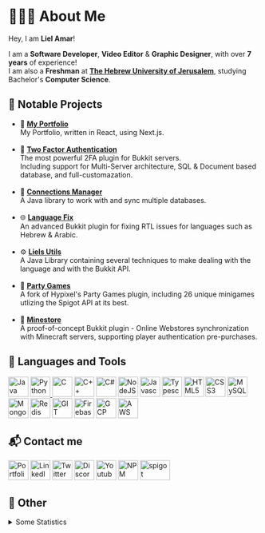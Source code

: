 # 👨🏻‍💻 About Me
Hey, I am <b>Liel Amar</b>!

I am a <b>Software Developer</b>, <b>Video Editor</b> & <b>Graphic Designer</b>, with over <b>7 years</b> of experience!<br>
I am also a <b>Freshman</b> at <b>[The Hebrew University of Jerusalem](https://en.huji.ac.il/en)</b>, studying Bachelor's <b>Computer Science</b>.


## 📝 Notable Projects
- 📁 [**My Portfolio**](https://github.com/LielAmar/portfolio)
    <br>My Portfolio, written in React, using Next.js.
    <br><br>
- 🔐 [**Two Factor Authentication**](https://github.com/LielAmar/2FA)
    <br>The most powerful 2FA plugin for Bukkit servers.
    <br>Including support for Multi-Server architecture, SQL & Document based database, and full-customazation.
    <br><br>
- 🔌 [**Connections Manager**](https://github.com/LielAmar/Connections-Manager)
    <br>A Java library to work with and sync multiple databases.
    <br><br>
- 🌐 [**Language Fix**](https://github.com/LielAmar/LanguageFix)
    <br>An advanced Bukkit plugin for fixing RTL issues for languages such as Hebrew & Arabic.
    <br><br>
- ⚙ [**Liels Utils**](https://github.com/LielAmar/LielsUtils)
    <br>A Java Library containing several techniques to make dealing with the language and with the Bukkit API.
    <br><br>
- 🎉 [**Party Games**](https://github.com/LielAmar/Party-Games)
    <br>A fork of Hypixel's Party Games plugin, including 26 unique minigames utlizing the Spigot API at its best.
    <br><br>
- 🏬 [**Minestore**](https://github.com/LielAmar/Minestore)
    <br>A proof-of-concept Bukkit plugin - Online Webstores synchronization with Minecraft servers, supporting player authentication pre-purchases.

## 🔨 Languages and Tools
<div align="left">
    <a href="https://www.java.com/en/"><img alt="Java" width="40" height="40" src="https://cdn.jsdelivr.net/gh/devicons/devicon/icons/java/java-original.svg"/></a>
    <a href="https://www.python.org/"><img alt="Python" width="40" height="40" src="https://cdn.jsdelivr.net/gh/devicons/devicon/icons/python/python-original.svg"/>
    <a href="https://en.wikipedia.org/wiki/C_(programming_language)#:~:text=C%20(%2F%CB%88si%CB%90%2F,capabilities%20of%20the%20targeted%20CPUs."><img alt="C" width="40" height="40" src="https://cdn.jsdelivr.net/gh/devicons/devicon/icons/c/c-original.svg"/></a>
    <a href="https://en.wikipedia.org/wiki/C%2B%2B"><img alt="C++" width="40" height="40" src="https://cdn.jsdelivr.net/gh/devicons/devicon/icons/cplusplus/cplusplus-original.svg"/></a>
    <a href="https://en.wikipedia.org/wiki/C_Sharp_(programming_language)"><img alt="C#" width="40" height="40" src="https://cdn.jsdelivr.net/gh/devicons/devicon/icons/csharp/csharp-original.svg"/></a>
    <a href="https://nodejs.org/en/"><img alt="NodeJS" width="40" height="40" src="https://cdn.jsdelivr.net/gh/devicons/devicon/icons/nodejs/nodejs-original.svg"/></a>
    <a href="https://en.wikipedia.org/wiki/JavaScript"><img alt="Javascript" width="40" height="40" src="https://cdn.jsdelivr.net/gh/devicons/devicon/icons/javascript/javascript-original.svg"/></a>
    <a href="https://www.typescriptlang.org/"><img alt="Typescript" width="40" height="40" src="https://cdn.jsdelivr.net/gh/devicons/devicon/icons/typescript/typescript-original.svg"/></a>
    <a href="https://en.wikipedia.org/wiki/HTML5"><img alt="HTML5" width="40" height="40" src="https://cdn.jsdelivr.net/gh/devicons/devicon/icons/html5/html5-original.svg"/></a>
    <a href="https://en.wikipedia.org/wiki/CSS"><img alt="CSS3" width="40" height="40" src="https://cdn.jsdelivr.net/gh/devicons/devicon/icons/css3/css3-original.svg"/></a>
    <a href="https://www.mysql.com/"><img alt="MySQL" width="40" height="40" src="https://cdn.jsdelivr.net/gh/devicons/devicon/icons/mysql/mysql-original.svg"/></a>
    <a href="https://www.mongodb.com/"><img alt="MongoDB" width="40" height="40" src="https://cdn.jsdelivr.net/gh/devicons/devicon/icons/mongodb/mongodb-original.svg"/></a>
    <a href="https://redis.io/"><img alt="Redis" width="40" height="40" src="https://cdn.jsdelivr.net/gh/devicons/devicon/icons/redis/redis-original.svg"/></a>
    <a href="https://git-scm.com/"><img alt="GIT" width="40" height="40" src="https://cdn.jsdelivr.net/gh/devicons/devicon/icons/git/git-plain.svg"/></a>
    <a href="https://firebase.google.com/"><img alt="Firebase" width="40" height="40" src="https://raw.github.com/LielAmar/Portfolio/master/public/svgs/firebase.svg"/></a>
    <a href="https://cloud.google.com/"><img alt="GCP" width="40" height="40" src="https://raw.github.com/LielAmar/Portfolio/master/public/svgs/gcp.svg"/></a>
    <a href="https://aws.amazon.com/"><img alt="AWS" width="40" height="40" src="https://cdn.jsdelivr.net/gh/devicons/devicon/icons/amazonwebservices/amazonwebservices-original.svg"/></a>
</div>

## 📬 Contact me
<div align="left">
  <a href="https://lielamar.com"><img alt="Portfolio" width="40" height="40" src="https://raw.github.com/LielAmar/Portfolio/master/public/images/logo.webp"/></a>
  <a href="https://linkedin.com/in/liel-amar/"><img alt="LinkedIn" width="40" height="40" src="https://cdn.jsdelivr.net/gh/devicons/devicon/icons/linkedin/linkedin-original.svg"/></a>
  <a href="https://twitter.com/IamLielAmar"><img alt="Twitter" width="40" height="40" src="https://cdn.jsdelivr.net/gh/devicons/devicon/icons/twitter/twitter-original.svg"/></a>
<a href="https://discord.gg/NzgBrqR"><img alt="Discord" width="40" height="40" src="https://raw.github.com/LielAmar/Portfolio/master/public/svgs/discord.svg"/></a>
  <a href="https://youtube.com/c/LielAmar"><img alt="Youtube" width="40" height="40" src="https://raw.github.com/LielAmar/Portfolio/master/public/svgs/youtube_colored.svg"/></a>
  <a href="https://npmjs.com/~lielamar"><img alt="NPM" width="40" height="40" src="https://cdn.jsdelivr.net/gh/devicons/devicon/icons/npm/npm-original-wordmark.svg"/></a>
  <a href="https://spigotmc.org/members/446937/"> <img alt="spigot" width="60" height="40" src="https://raw.github.com/LielAmar/Portfolio/master/public/images/spigot.png"/></a>
</div>


## 🌟 Other
<details>
  <summary>Some Statistics</summary>
  <div align="center">
    <img height="175rem" alt="GitHub Stats" src="https://github-readme-stats.vercel.app/api?username=LielAmar&count_private=true&show_icons=true&theme=dark" />&nbsp;&nbsp;&nbsp;
    &nbsp;&nbsp;
    <img height="175rem" alt="GitHub Language Stats" src="https://github-readme-stats.vercel.app/api/top-langs/?username=LielAmar&theme=dark&layout=compact&langs_count=6" />&nbsp;&nbsp;&nbsp;
  </div>
</details>
